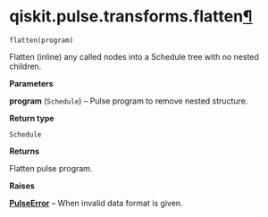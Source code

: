 # qiskit.pulse.transforms.flatten[¶](#qiskit-pulse-transforms-flatten "Permalink to this headline")

<span id="undefined" />

`flatten(program)`

Flatten (inline) any called nodes into a Schedule tree with no nested children.

**Parameters**

**program** (`Schedule`) – Pulse program to remove nested structure.

**Return type**

`Schedule`

**Returns**

Flatten pulse program.

**Raises**

[**PulseError**](pulse#qiskit.pulse.PulseError "qiskit.pulse.PulseError") – When invalid data format is given.

